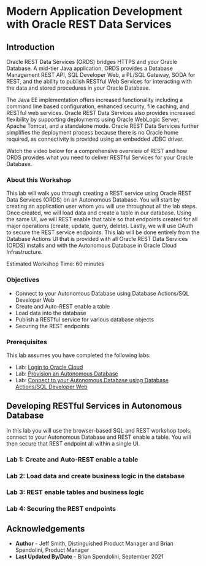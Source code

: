 # Modern Application Development with Oracle REST Data Services

## Introduction
Oracle REST Data Services (ORDS) bridges HTTPS and your Oracle Database. A mid-tier Java application, ORDS provides a Database Management REST API, SQL Developer Web, a PL/SQL Gateway, SODA for REST, and the ability to publish RESTful Web Services for interacting with the data and stored procedures in your Oracle Database. 

The Java EE implementation offers increased functionality including a command line based configuration, enhanced security, file caching, and RESTful web services. Oracle REST Data Services also provides increased flexibility by supporting deployments using Oracle WebLogic Server, Apache Tomcat, and a standalone mode. Oracle REST Data Services further simplifies the deployment process because there is no Oracle home required, as connectivity is provided using an embedded JDBC driver.


Watch the video below for a comprehensive overview of REST and how ORDS provides what you need to deliver RESTful Services for your Oracle Database.

[](https://youtu.be/rvxTbTuUm5k)

### About this Workshop

This lab will walk you through creating a REST service using Oracle REST Data Services (ORDS) on an Autonomous Database. You will start by creating an application user whom you will use throughout all the lab steps. Once created, we will load data and create a table in our database. Using the same UI, we will REST enable that table so that endpoints created for all major operations (create, update, query, delete). Lastly, we will use OAuth to secure the REST service endpoints. This lab will be done entirely from the Database Actions UI that is provided with all Oracle REST Data Services (ORDS) installs and with the Autonomous Database in Oracle Cloud Infrastructure.

Estimated Workshop Time: 60 minutes

### Objectives

- Connect to your Autonomous Database using Database Actions/SQL Developer Web
- Create and Auto-REST enable a table
- Load data into the database
- Publish a RESTful service for various database objects
- Securing the REST endpoints

### Prerequisites
This lab assumes you have completed the following labs:
* Lab: [Login to Oracle Cloud](https://raw.githubusercontent.com/oracle/learning-library/master/common/labs/cloud-login/pre-register-free-tier-account.md)
* Lab: [Provision an Autonomous Database](https://raw.githubusercontent.com/oracle/learning-library/master/data-management-library/autonomous-database/shared/adb-provision/adb-provision.md)
* Lab: [Connect to your Autonomous Database using Database Actions/SQL Developer Web](https://raw.githubusercontent.com/oracle/learning-library/master/common/labs/sqldevweb-login/sqldevweb-login.md)

## Developing RESTful Services in Autonomous Database

In this lab you will use the browser-based SQL and REST workshop tools, connect to your Autonomous Database and REST enable a table. You will then secure that REST endpoint all within a single UI.

### **Lab 1:** Create and Auto-REST enable a table

### **Lab 2:** Load data and create business logic in the database

### **Lab 3:** REST enable tables and business logic

### **Lab 4:** Securing the REST endpoints

## Acknowledgements

 - **Author** - Jeff Smith, Distinguished Product Manager and Brian Spendolini, Product Manager
 - **Last Updated By/Date** - Brian Spendolini, September 2021
